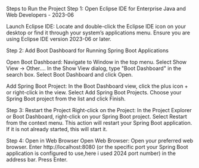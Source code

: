 Steps to Run the Project Step 1: Open Eclipse IDE for Enterprise Java and Web Developers - 2023-06

Launch Eclipse IDE: Locate and double-click the Eclipse IDE icon on your desktop or find it through your system’s applications menu. Ensure you are using Eclipse IDE version 2023-06 or later.

Step 2: Add Boot Dashboard for Running Spring Boot Applications

Open Boot Dashboard: Navigate to Window in the top menu. Select Show View -> Other.... In the Show View dialog, type "Boot Dashboard" in the search box. Select Boot Dashboard and click Open.

Add Spring Boot Project: In the Boot Dashboard view, click the plus icon + or right-click in the view. Select Add Spring Boot Projects. Choose your Spring Boot project from the list and click Finish.

Step 3: Restart the Project Right-click on the Project: In the Project Explorer or Boot Dashboard, right-click on your Spring Boot project. Select Restart from the context menu. This action will restart your Spring Boot application. If it is not already started, this will start it.

Step 4: Open in Web Browser Open Web Browser: Open your preferred web browser. Enter http://localhost:8080 (or the specific port your Spring Boot application is configured to use,here i used 2024 port number) in the address bar. Press Enter.
